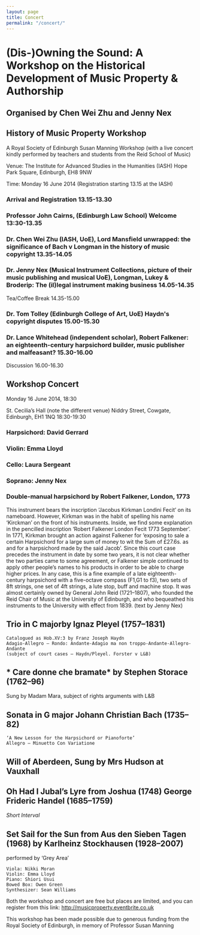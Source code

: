 ```yaml
---
layout: page
title: Concert
permalink: "/concert/"
---
```




# (Dis-)Owning the Sound: A Workshop on the Historical Development of Music Property & Authorship

## Organised by Chen Wei Zhu and Jenny Nex

## History of Music Property Workshop

A Royal Society of Edinburgh Susan Manning Workshop
(with a live concert kindly performed by teachers and students from the Reid School of Music)

Venue: The Institute for Advanced Studies in the Humanities (IASH)
Hope Park Square, Edinburgh, EH8 9NW

Time: Monday 16 June 2014 (Registration starting 13.15 at the IASH)

### Arrival and Registration 13.15-13.30
### Professor John Cairns, (Edinburgh Law School) Welcome 13:30-13.35

### Dr. Chen Wei Zhu (IASH, UoE), Lord Mansfield unwrapped: the significance of Bach v Longman in the history of music copyright 13.35-14.05

### Dr. Jenny Nex (Musical Instrument Collections, picture of their music publishing and musical UoE), Longman, Lukey & Broderip: The (il)legal  instrument making business 14.05-14.35



Tea/Coffee Break 14.35-15.00

### Dr. Tom Tolley (Edinburgh College of Art, UoE) Haydn's copyright disputes 15.00-15.30

### Dr. Lance Whitehead (independent scholar),  Robert Falkener: an eighteenth-century harpsichord builder, music publisher and malfeasant? 15.30-16.00
Discussion
16.00-16.30



## Workshop Concert 

Monday 16 June 2014, 18:30 

St. Cecilia’s Hall (note the different venue)
Niddry Street, Cowgate, Edinburgh, EH1 1NQ
18:30-19:30

### Harpsichord: David Gerrard
### Violin: Emma Lloyd
### Cello: Laura Sergeant
### Soprano: Jenny Nex

### Double-manual harpsichord by Robert Falkener, London, 1773
This instrument bears the inscription ‘Jacobus Kirkman Londini Fecit’ on its nameboard.  However, Kirkman was in the habit of spelling his name ‘Kirckman’ on the front of his instruments.  Inside, we find some explanation in the pencilled inscription ‘Robert Falkener London Fecit 1773 September’.  In 1771, Kirkman brought an action against Falkener for ‘exposing to sale a certain Harpsichord for a large sum of money to wit the Sum of £27.6s. as and for a harpsichord made by the said Jacob’.  Since this court case precedes the instrument in date by some two years, it is not clear whether the two parties came to some agreement, or Falkener simple continued to apply other people’s names to his products in order to be able to charge higher prices.  In any case, this is a fine example of a late eighteenth-century harpsichord with a five-octave compass (F1,G1 to f3), two sets of 8ft strings, one set of 4ft strings, a lute stop, buff and machine stop.  It was almost certainly owned by General John Reid (1721–1807), who founded the Reid Chair of Music at the University of Edinburgh, and who bequeathed his instruments to the University with effect from 1839. (text by Jenny Nex)


## Trio in C majorby Ignaz Pleyel (1757–1831)
	Catalogued as Hob.XV:3 by Franz Joseph Haydn
	Adagio-Allegro – Rondo: Andante-Adagio ma non troppo-Andante-Allegro-Andante 
	(subject of court cases – Haydn/Pleyel. Forster v L&B)

## * Care donne che bramate*	by Stephen Storace (1762–96)
Sung by Madam Mara, subject of rights arguments with L&B

## Sonata in G major	Johann Christian Bach (1735–82)
	‘A New Lesson for the Harpsichord or Pianoforte’
	Allegro – Minuetto Con Variatione

## Will of Aberdeen, Sung by Mrs Hudson at Vauxhall

## Oh Had I Jubal’s Lyre from Joshua (1748)	George Frideric Handel (1685–1759)

*Short Interval* 

## Set Sail for the Sun from Aus den Sieben Tagen (1968)  by Karlheinz Stockhausen (1928–2007)
performed by ‘Grey Area’

	Viola: Nikki Moran
	Violin: Emma Lloyd
	Piano: Shiori Usui
	Bowed Box: Owen Green
	Synthesizer: Sean Williams



Both the workshop and concert are free but places are limited, and you can register from this link: http://musicproperty.eventbrite.co.uk 

This workshop has been made possible due to generous funding from the Royal Society of Edinburgh, in memory of Professor Susan Manning